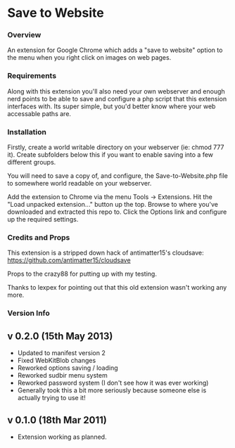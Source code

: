 Save to Website
==============================

### Overview

An extension for Google Chrome which adds a "save to website" option 
to the menu when you right click on images on web pages.

### Requirements

Along with this extension you'll also need your own webserver and 
enough nerd points to be able to save and configure a php script that
this extension interfaces with. Its super simple, but you'd better
know where your web accessable paths are.

### Installation

Firstly, create a world writable directory on your webserver 
(ie: chmod 777 it). Create subfolders below this if you want to enable
saving into a few different groups.

You will need to save a copy of, and configure, the Save-to-Website.php 
file to somewhere world readable on your webserver. 

Add the extension to Chrome via the menu Tools -> Extensions. Hit the 
"Load unpacked extension..." button up the top. Browse to where you've
downloaded and extracted this repo to. Click the Options link and 
configure up the required settings.

### Credits and Props

This extension is a stripped down hack of antimatter15's cloudsave:
https://github.com/antimatter15/cloudsave

Props to the crazy88 for putting up with my testing.

Thanks to lexpex for pointing out that this old extension wasn't working any more.

### Version Info

v 0.2.0 (15th May 2013)
--
* Updated to manifest version 2
* Fixed WebKitBlob changes
* Reworked options saving / loading
* Reworked sudbir menu system
* Reworked password system (I don't see how it was ever working)
* Generally took this a bit more seriously because someone else is actually trying to use it!

v 0.1.0 (18th Mar 2011)
--
* Extension working as planned.